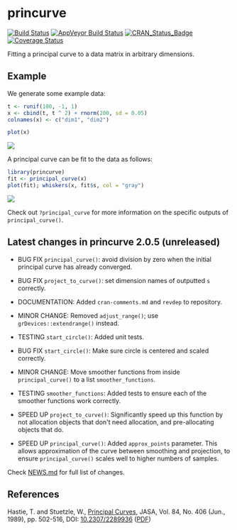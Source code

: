 
<!-- README.md is generated from README.Rmd. Please edit that file -->
princurve
=========

[![Build Status](https://travis-ci.org/dynverse/princurve.svg?branch=master)](https://travis-ci.org/dynverse/princurve) [![AppVeyor Build Status](https://ci.appveyor.com/api/projects/status/github/dynverse/princurve?branch=master&svg=true)](https://ci.appveyor.com/project/dynverse/princurve) [![CRAN\_Status\_Badge](https://www.r-pkg.org/badges/version/princurve)](https://cran.r-project.org/package=princurve) [![Coverage Status](https://codecov.io/gh/dynverse/princurve/branch/master/graph/badge.svg)](https://codecov.io/gh/dynverse/princurve?branch=master)

Fitting a principal curve to a data matrix in arbitrary dimensions.

Example
-------

We generate some example data:

``` r
t <- runif(100, -1, 1)
x <- cbind(t, t ^ 2) + rnorm(200, sd = 0.05)
colnames(x) <- c("dim1", "dim2")

plot(x)
```

![](man/figures/README_example_data-1.png)

A principal curve can be fit to the data as follows:

``` r
library(princurve)
fit <- principal_curve(x)
plot(fit); whiskers(x, fit$s, col = "gray")
```

![](man/figures/README_example_plot-1.png)

Check out `?principal_curve` for more information on the specific outputs of `principal_curve()`.

<!-- ## Latest changes -->
<!-- This section gets automatically generated from inst/NEWS.md, and also generates inst/NEWS -->
Latest changes in princurve 2.0.5 (unreleased)
----------------------------------------------

-   BUG FIX `principal_curve()`: avoid division by zero when the initial principal curve has already converged.

-   BUG FIX `project_to_curve()`: set dimension names of outputted `s` correctly.

-   DOCUMENTATION: Added `cran-comments.md` and `revdep` to repository.

-   MINOR CHANGE: Removed `adjust_range()`; use `grDevices::extendrange()` instead.

-   TESTING `start_circle()`: Added unit tests.

-   BUG FIX `start_circle()`: Make sure circle is centered and scaled correctly.

-   MINOR CHANGE: Move smoother functions from inside `principal_curve()` to a list `smoother_functions`.

-   TESTING `smoother_functions`: Added tests to ensure each of the smoother functions work correctly.

-   SPEED UP `project_to_curve()`: Significantly speed up this function by not allocation objects that don't need allocation, and pre-allocating objects that do.

-   SPEED UP `principal_curve()`: Added `approx_points` parameter. This allows approximation of the curve between smoothing and projection, to ensure `principal_curve()` scales well to higher numbers of samples.

Check [NEWS.md](inst/NEWS.md) for full list of changes.

References
----------

Hastie, T. and Stuetzle, W., [Principal Curves](https://www.jstor.org/stable/2289936), JASA, Vol. 84, No. 406 (Jun., 1989), pp. 502-516, DOI: [10.2307/2289936](http://doi.org/10.2307/2289936) ([PDF](https://web.stanford.edu/~hastie/Papers/principalcurves.pdf))
